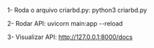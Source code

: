 1- Roda o arquivo criarbd.py: python3 criarbd.py

2- Rodar API: uvicorn main:app --reload

3- Visualizar API: http://127.0.0.1:8000/docs
